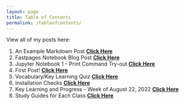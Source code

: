 ```yaml
---
layout: page
title: Table of Contents
permalink: /tableofcontents/
---
```


View all of my posts here:
1. An Example Markdown Post **[Click Here](https://sreejagangapuram.github.io/Sreeja-Gangapuram/markdown/2020/01/14/test-markdown-post.html)**
2. Fastpages Notebook Blog Post **[Click Here](https://sreejagangapuram.github.io/Sreeja-Gangapuram/jupyter/2020/02/20/test.html)**
3. Jupyter Notebook 1 - Print Command Try-out **[Click Here](https://sreejagangapuram.github.io/Sreeja-Gangapuram/2022/08/20/first-markup-notebook.html)**
4. First Post! **[Click Here](https://sreejagangapuram.github.io/Sreeja-Gangapuram/markdown/2022/08/20/first-post.html)**
5. Vocabulary/Key Learning Quiz **[Click Here](https://sreejagangapuram.github.io/Sreeja-Gangapuram/2022/08/25/quiz-notebook1.html)**
6. Installation Checks **[Click Here](https://sreejagangapuram.github.io/Sreeja-Gangapuram/techtalk/bash_checks)**
7. Key Learning and Progress - Week of August 22, 2022 **[Click Here](https://sreejagangapuram.github.io/Sreeja-Gangapuram/markdown/2022/08/28/keylearning.html)** 
8. Study Guides for Each Class **[Click Here](https://sreejagangapuram.github.io/Sreeja-Gangapuram/markdown/2022/08/28/studyguides.html)**